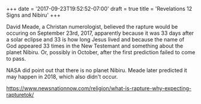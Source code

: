 +++
date = '2017-09-23T19:52:52-07:00'
draft = true
title = 'Revelations 12 Signs and Nibiru'
+++

David Meade, a Christan numerologist, believed the rapture would be occuring on September 23rd, 2017, apparently because it was 33 days after a solar eclipse and 33 is how long Jesus lived and because the name of God appeared 33 times in the New Testemant and something about the planet Nibiru.  Or, possibly in October, after the first prediction failed to come to pass.

NASA did point out that there is no planet Nibiru.  Meade later predicted it may happen in 2018, which also didn't occur.

https://www.newsnationnow.com/religion/what-is-rapture-why-expecting-rapturetok/

